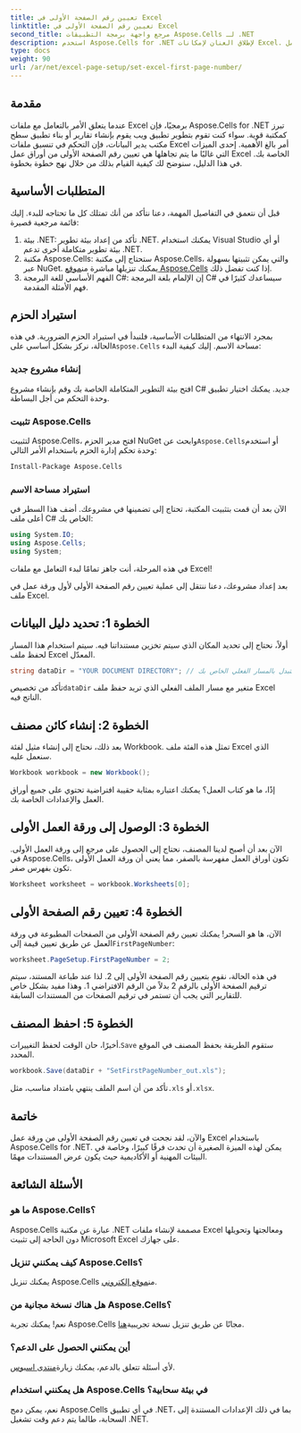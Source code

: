 ```yaml
---
title: تعيين رقم الصفحة الأولى في Excel
linktitle: تعيين رقم الصفحة الأولى في Excel
second_title: مرجع واجهة برمجة التطبيقات Aspose.Cells لـ .NET
description: استخدم Aspose.Cells for .NET لإطلاق العنان لإمكانات Excel. تعلم كيفية تعيين رقم الصفحة الأولى في أوراق العمل الخاصة بك بسهولة في هذا الدليل الشامل.
type: docs
weight: 90
url: /ar/net/excel-page-setup/set-excel-first-page-number/
---
```

## مقدمة

عندما يتعلق الأمر بالتعامل مع ملفات Excel برمجيًا، فإن Aspose.Cells for .NET تبرز كمكتبة قوية. سواء كنت تقوم بتطوير تطبيق ويب يقوم بإنشاء تقارير أو بناء تطبيق سطح مكتب يدير البيانات، فإن التحكم في تنسيق ملفات Excel أمر بالغ الأهمية. إحدى الميزات التي غالبًا ما يتم تجاهلها هي تعيين رقم الصفحة الأولى من أوراق عمل Excel الخاصة بك. في هذا الدليل، سنوضح لك كيفية القيام بذلك من خلال نهج خطوة بخطوة.

## المتطلبات الأساسية

قبل أن نتعمق في التفاصيل المهمة، دعنا نتأكد من أنك تمتلك كل ما تحتاجه للبدء. إليك قائمة مرجعية قصيرة:

1. بيئة .NET: تأكد من إعداد بيئة تطوير .NET. يمكنك استخدام Visual Studio أو أي بيئة تطوير متكاملة أخرى تدعم .NET.
2.  مكتبة Aspose.Cells: ستحتاج إلى مكتبة Aspose.Cells، والتي يمكن تثبيتها بسهولة عبر NuGet. يمكنك تنزيلها مباشرة من[موقع Aspose.Cells](https://releases.aspose.com/cells/net/) إذا كنت تفضل ذلك.
3. الفهم الأساسي للغة البرمجة C#: إن الإلمام بلغة البرمجة C# سيساعدك كثيرًا في فهم الأمثلة المقدمة.

## استيراد الحزم

 بمجرد الانتهاء من المتطلبات الأساسية، فلنبدأ في استيراد الحزم الضرورية. في هذه الحالة، نركز بشكل أساسي على`Aspose.Cells` مساحة الاسم. إليك كيفية البدء:

### إنشاء مشروع جديد

افتح بيئة التطوير المتكاملة الخاصة بك وقم بإنشاء مشروع C# جديد. يمكنك اختيار تطبيق وحدة التحكم من أجل البساطة.

### تثبيت Aspose.Cells

 لتثبيت Aspose.Cells، افتح مدير الحزم NuGet وابحث عن`Aspose.Cells`أو استخدم وحدة تحكم إدارة الحزم باستخدام الأمر التالي:

```bash
Install-Package Aspose.Cells
```

### استيراد مساحة الاسم

الآن بعد أن قمت بتثبيت المكتبة، تحتاج إلى تضمينها في مشروعك. أضف هذا السطر في أعلى ملف C# الخاص بك:

```csharp
using System.IO;
using Aspose.Cells;
using System;
```

في هذه المرحلة، أنت جاهز تمامًا لبدء التعامل مع ملفات Excel!

بعد إعداد مشروعك، دعنا ننتقل إلى عملية تعيين رقم الصفحة الأولى لأول ورقة عمل في ملف Excel.

## الخطوة 1: تحديد دليل البيانات

أولاً، نحتاج إلى تحديد المكان الذي سيتم تخزين مستنداتنا فيه. سيتم استخدام هذا المسار لحفظ ملف Excel المعدّل.

```csharp
string dataDir = "YOUR DOCUMENT DIRECTORY"; // استبدل بالمسار الفعلي الخاص بك
```

 تأكد من تخصيص`dataDir` متغير مع مسار الملف الفعلي الذي تريد حفظ ملف Excel الناتج فيه.

## الخطوة 2: إنشاء كائن مصنف

بعد ذلك، نحتاج إلى إنشاء مثيل لفئة Workbook. تمثل هذه الفئة ملف Excel الذي سنعمل عليه.

```csharp
Workbook workbook = new Workbook();
```

إذًا، ما هو كتاب العمل؟ يمكنك اعتباره بمثابة حقيبة افتراضية تحتوي على جميع أوراق العمل والإعدادات الخاصة بك.

## الخطوة 3: الوصول إلى ورقة العمل الأولى

الآن بعد أن أصبح لدينا المصنف، نحتاج إلى الحصول على مرجع إلى ورقة العمل الأولى. في Aspose.Cells، تكون أوراق العمل مفهرسة بالصفر، مما يعني أن ورقة العمل الأولى تكون بفهرس صفر.

```csharp
Worksheet worksheet = workbook.Worksheets[0];
```

## الخطوة 4: تعيين رقم الصفحة الأولى

 الآن، ها هو السحر! يمكنك تعيين رقم الصفحة الأولى من الصفحات المطبوعة في ورقة العمل عن طريق تعيين قيمة إلى`FirstPageNumber`:

```csharp
worksheet.PageSetup.FirstPageNumber = 2;
```

في هذه الحالة، نقوم بتعيين رقم الصفحة الأولى إلى 2. لذا عند طباعة المستند، سيتم ترقيم الصفحة الأولى بالرقم 2 بدلاً من الرقم الافتراضي 1. وهذا مفيد بشكل خاص للتقارير التي يجب أن تستمر في ترقيم الصفحات من المستندات السابقة.

## الخطوة 5: احفظ المصنف

 أخيرًا، حان الوقت لحفظ التغييرات.`Save` ستقوم الطريقة بحفظ المصنف في الموقع المحدد.

```csharp
workbook.Save(dataDir + "SetFirstPageNumber_out.xls");
```

 تأكد من أن اسم الملف ينتهي بامتداد مناسب، مثل`.xls` أو`.xlsx`.

## خاتمة

والآن، لقد نجحت في تعيين رقم الصفحة الأولى من ورقة عمل Excel باستخدام Aspose.Cells for .NET. يمكن لهذه الميزة الصغيرة أن تحدث فرقًا كبيرًا، وخاصة في البيئات المهنية أو الأكاديمية حيث يكون عرض المستندات مهمًا.

## الأسئلة الشائعة

### ما هو Aspose.Cells؟
Aspose.Cells عبارة عن مكتبة .NET مصممة لإنشاء ملفات Excel ومعالجتها وتحويلها دون الحاجة إلى تثبيت Microsoft Excel على جهازك.

### كيف يمكنني تنزيل Aspose.Cells؟
 يمكنك تنزيل Aspose.Cells من[موقع إلكتروني](https://releases.aspose.com/cells/net/).

### هل هناك نسخة مجانية من Aspose.Cells؟
نعم! يمكنك تجربة Aspose.Cells مجانًا عن طريق تنزيل نسخة تجريبية[هنا](https://releases.aspose.com/).

### أين يمكنني الحصول على الدعم؟
 لأي أسئلة تتعلق بالدعم، يمكنك زيارة[منتدى اسبوس](https://forum.aspose.com/c/cells/9).

### هل يمكنني استخدام Aspose.Cells في بيئة سحابية؟
نعم، يمكن دمج Aspose.Cells في أي تطبيق .NET، بما في ذلك الإعدادات المستندة إلى السحابة، طالما يتم دعم وقت تشغيل .NET.